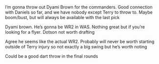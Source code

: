 I’m gonna throw out Dyami Brown for the commanders. Good connection with Daniels so far, and we have nobody except Terry to throw to. Maybe boom/bust, but will always be available with the last pick

Dyami brown. He’s gonna be WR2 in WAS. Nothing great but if you’re looking for a flyer. Dotson not worth drafting

Agree he seems like the actual WR2. Probably will never be worth starting outside of Terry injury so not exactly a big swing but he’s worth noting

Could be a good dart throw in the final rounds
